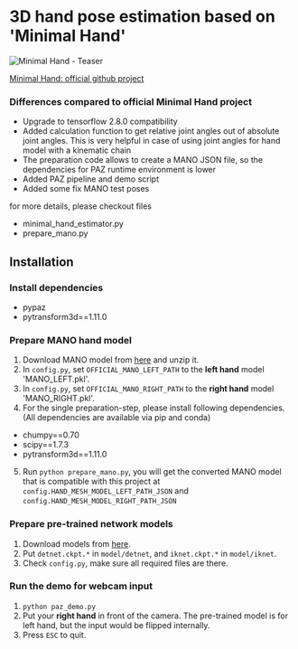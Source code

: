 # 3D hand pose estimation based on 'Minimal Hand'
![Minimal Hand - Teaser](https://github.com/CalciferZh/minimal-hand/blob/master/teaser.gif?raw=true)

[Minimal Hand: official github project](https://github.com/CalciferZh/minimal-hand)

### Differences compared to official Minimal Hand project

- Upgrade to tensorflow 2.8.0 compatibility
- Added calculation function to get relative joint angles out of absolute joint angles. This is very helpful in case of using joint angles for hand model with a kinematic chain
- The preparation code allows to create a MANO JSON file, so the dependencies for PAZ runtime environment is lower
- Added PAZ pipeline and demo script
- Added some fix MANO test poses

for more details, please checkout files
- minimal_hand_estimator.py
- prepare_mano.py

## Installation
### Install dependencies
- pypaz
- pytransform3d==1.11.0

### Prepare MANO hand model
1. Download MANO model from [here](https://mano.is.tue.mpg.de/) and unzip it.
2. In `config.py`, set `OFFICIAL_MANO_LEFT_PATH` to the **left hand** model 'MANO_LEFT.pkl'.
3. In `config.py`, set `OFFICIAL_MANO_RIGHT_PATH` to the **right hand** model 'MANO_RIGHT.pkl'.
4. For the single preparation-step, please install following dependencies. (All dependencies are available via pip and conda)

- chumpy==0.70
- scipy==1.7.3
- pytransform3d==1.11.0

5. Run `python prepare_mano.py`, you will get the converted MANO model that is compatible with this project at `config.HAND_MESH_MODEL_LEFT_PATH_JSON` and `config.HAND_MESH_MODEL_RIGHT_PATH_JSON`

### Prepare pre-trained network models
1. Download models from [here](https://github.com/CalciferZh/minimal-hand/releases/download/v1/cvpr_2020_hand_model_v1.zip).
1. Put `detnet.ckpt.*` in `model/detnet`, and `iknet.ckpt.*` in `model/iknet`.
1. Check `config.py`, make sure all required files are there.

### Run the demo for webcam input
1. `python paz_demo.py`
2. Put your **right hand** in front of the camera. The pre-trained model is for left hand, but the input would be flipped internally.
3. Press `ESC` to quit.

